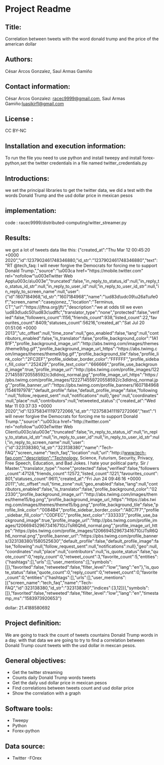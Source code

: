 # Project Readme
## Title: 
Correlation between tweets with the word donald trump and the price of the american dollar

## Authors: 
César Arcos Gonzalez, Saul Armas Gamiño

## Contact information:
César Arcos Gonzalez: racec9999@gmail.com, Saul Armas Gamiño:luasikirfl@gmail.com

## License : 
CC BY-NC

## Installation and execution information:
To run the file you need to use python and install tweepy and install forex-python,set the twitter credentials in a file named twitter_credentials.py

## Introductions: 
we set the principal libraries to get the  twitter data, we did a test with the words Donald Trump and the usd dollar price in mexican pesos

## implementation: 
code : racec9999/distributed-computing/witter_streamer.py

## Results:
we got a lot of tweets data like this:
{"created_at":"Thu Mar 12 00:45:20 +0000 2020","id":1237902461748346880,"id_str":"1237902461748346880","text":"RT @tech_faq: I will never forgive the Democrats for forcing me to support Donald Trump.","source":"\u003ca href=\"https:\/\/mobile.twitter.com\" rel=\"nofollow\"\u003eTwitter Web App\u003c\/a\u003e","truncated":false,"in_reply_to_status_id":null,"in_reply_to_status_id_str":null,"in_reply_to_user_id":null,"in_reply_to_user_id_str":null,"in_reply_to_screen_name":null,"user":{"id":1607184968,"id_str":"1607184968","name":"\ud83d\udc09\u26a1\ufe0f","screen_name":"caseyjonez_","location":"Terminus, CT","url":"https:\/\/jftna.org\/jft\/","description":"we at odds till we even \ud83d\udc50\ud83c\udffc","translator_type":"none","protected":false,"verified":false,"followers_count":1156,"friends_count":938,"listed_count":22,"favourites_count":8409,"statuses_count":56216,"created_at":"Sat Jul 20 01:51:06 +0000 2013","utc_offset":null,"time_zone":null,"geo_enabled":false,"lang":null,"contributors_enabled":false,"is_translator":false,"profile_background_color":"1A1B1F","profile_background_image_url":"http:\/\/abs.twimg.com\/images\/themes\/theme9\/bg.gif","profile_background_image_url_https":"https:\/\/abs.twimg.com\/images\/themes\/theme9\/bg.gif","profile_background_tile":false,"profile_link_color":"2FC2EF","profile_sidebar_border_color":"FFFFFF","profile_sidebar_fill_color":"252429","profile_text_color":"666666","profile_use_background_image":true,"profile_image_url":"http:\/\/pbs.twimg.com\/profile_images\/1222714559720558592\/c3dIdnoj_normal.jpg","profile_image_url_https":"https:\/\/pbs.twimg.com\/profile_images\/1222714559720558592\/c3dIdnoj_normal.jpg","profile_banner_url":"https:\/\/pbs.twimg.com\/profile_banners\/1607184968\/1546197978","default_profile":false,"default_profile_image":false,"following":null,"follow_request_sent":null,"notifications":null},"geo":null,"coordinates":null,"place":null,"contributors":null,"retweeted_status":{"created_at":"Wed Mar 11 03:37:33 +0000 2020","id":1237583411197272066,"id_str":"1237583411197272066","text":"I will never forgive the Democrats for forcing me to support Donald Trump.","source":"\u003ca href=\"http:\/\/twitter.com\" rel=\"nofollow\"\u003eTwitter Web Client\u003c\/a\u003e","truncated":false,"in_reply_to_status_id":null,"in_reply_to_status_id_str":null,"in_reply_to_user_id":null,"in_reply_to_user_id_str":null,"in_reply_to_screen_name":null,"user":{"id":323138380,"id_str":"323138380","name":"Tech-FAQ","screen_name":"tech_faq","location":null,"url":"http:\/\/www.tech-faq.com","description":"Technology, Science, Futurism, Security, Privacy, Free Speech, Education, and Bad Jokes.   I hate your political party. Sir \/ Master.","translator_type":"none","protected":false,"verified":false,"followers_count":47128,"friends_count":12572,"listed_count":1221,"favourites_count":801,"statuses_count":9611,"created_at":"Fri Jun 24 09:46:16 +0000 2011","utc_offset":null,"time_zone":null,"geo_enabled":false,"lang":null,"contributors_enabled":false,"is_translator":false,"profile_background_color":"022330","profile_background_image_url":"http:\/\/abs.twimg.com\/images\/themes\/theme15\/bg.png","profile_background_image_url_https":"https:\/\/abs.twimg.com\/images\/themes\/theme15\/bg.png","profile_background_tile":false,"profile_link_color":"0084B4","profile_sidebar_border_color":"A8C7F7","profile_sidebar_fill_color":"C0DFEC","profile_text_color":"333333","profile_use_background_image":true,"profile_image_url":"http:\/\/pbs.twimg.com\/profile_images\/1206694529673416710\/JTsR6Qh6_normal.png","profile_image_url_https":"https:\/\/pbs.twimg.com\/profile_images\/1206694529673416710\/JTsR6Qh6_normal.png","profile_banner_url":"https:\/\/pbs.twimg.com\/profile_banners\/323138380\/1580525630","default_profile":false,"default_profile_image":false,"following":null,"follow_request_sent":null,"notifications":null},"geo":null,"coordinates":null,"place":null,"contributors":null,"is_quote_status":false,"quote_count":0,"reply_count":0,"retweet_count":3,"favorite_count":5,"entities":{"hashtags":[],"urls":[],"user_mentions":[],"symbols":[]},"favorited":false,"retweeted":false,"filter_level":"low","lang":"en"},"is_quote_status":false,"quote_count":0,"reply_count":0,"retweet_count":0,"favorite_count":0,"entities":{"hashtags":[],"urls":[],"user_mentions":[{"screen_name":"tech_faq","name":"Tech-FAQ","id":323138380,"id_str":"323138380","indices":[3,12]}],"symbols":[]},"favorited":false,"retweeted":false,"filter_level":"low","lang":"en","timestamp_ms":"1583973920653"}

dollar: 21.4188580692


## Project definition:
We are going to track the count of tweets countains Donald Trump words in a day. with that data we are going to try to find a correlation between Donald Trump count tweets with the usd dollar in mexcan pesos.

## General objectives:
- Get the twitter streaming 
- Counts  daily Donald Trump words tweets
- Get the daily usd dollar price in mexican pesos
- Find correlations between tweets count and usd dollar price
- Show  the correlation with a graph

## Software tools:
- Tweepy
- Python
- Forex-python



## Data source:
- Twitter
-FOrex

